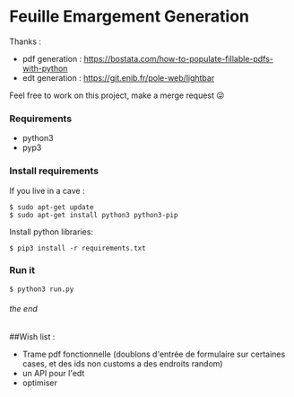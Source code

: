 Feuille Emargement Generation
===

Thanks :
- pdf generation : https://bostata.com/how-to-populate-fillable-pdfs-with-python
- edt generation : https://git.enib.fr/pole-web/lightbar
    
Feel free to work on this project, make a merge request 😜

### Requirements
- python3
- pyp3

### Install requirements
If you live in a cave :
```
$ sudo apt-get update
$ sudo apt-get install python3 python3-pip
```

Install python libraries:
```
$ pip3 install -r requirements.txt
```

### Run it
```
$ python3 run.py
```

###### the end

##Wish list :
- Trame pdf fonctionnelle (doublons d'entrée de formulaire sur certaines cases, et des ids non customs a des endroits random)
- un API pour l'edt
- optimiser

